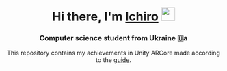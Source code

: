 <h1 align="center">Hi there, I'm <a href="https://github.com/heartmxtion" target="_blank">Ichiro</a> 
<img src="https://github.com/blackcater/blackcater/raw/main/images/Hi.gif" height="32"/></h1>
<h3 align="center">Computer science student from Ukraine 🇺a</h3>
<p align="center">This repository contains my achievements in Unity ARCore made according to the <a href="https://www.youtube.com/watch?v=fWvw8C0xupM&list=PLZSF_rkB0mHwDbxE5JVRWVN838bY5mHNB">guide</a>.</p>
